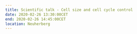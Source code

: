 ```yaml
---
title: Scientific talk - Cell size and cell cycle control
date: 2020-02-26 13:30:00CET
end: 2020-02-26 14:45:00CET
location: Neuherberg
---
```

